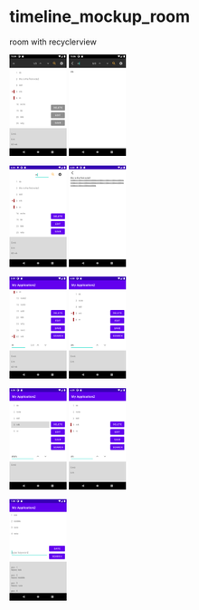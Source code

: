 # timeline_mockup_room
room with recyclerview

<img src="img/mockup_appBar.png" alt="mockup screenshot" width="20%" height="20%"> <img src="img/mockup_appBar2.png" alt="mockup screenshot" width="20%" height="20%">

<img src="img/mockup_animation2.png" alt="mockup screenshot" width="20%" height="20%"> <img src="img/mockup_noteview.png" alt="mockup screenshot" width="20%" height="20%"> 

<img src="img/mockup_scroll.png" alt="mockup screenshot" width="20%" height="20%">
<img src="img/mockup_arrow.png" alt="mockup screenshot" width="20%" height="20%">

<img src="img/mockup_search2.png" alt="mockup screenshot" width="20%" height="20%"> <img src="img/mockup_search3.png" alt="mockup screenshot" width="20%" height="20%">

<img src="img/mockup_room.png" alt="mockup screenshot" width="20%" height="20%">
